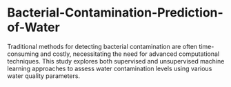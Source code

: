 # Bacterial-Contamination-Prediction-of-Water
Traditional methods for detecting bacterial contamination are often time-consuming and costly,  necessitating the need for advanced computational techniques. This study explores both supervised  and unsupervised machine learning approaches to assess water contamination levels using various  water quality parameters.

